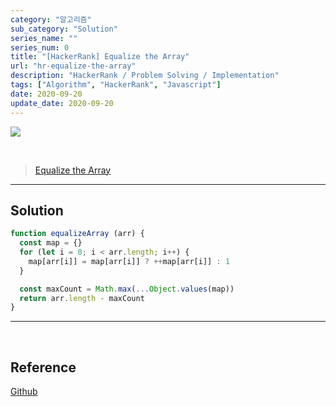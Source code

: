 ```yaml
---
category: "알고리즘"
sub_category: "Solution"
series_name: ""
series_num: 0
title: "[HackerRank] Equalize the Array"
url: "hr-equalize-the-array"
description: "HackerRank / Problem Solving / Implementation"
tags: ["Algorithm", "HackerRank", "Javascript"]
date: 2020-09-20
update_date: 2020-09-20
---
```

![](https://www.notion.so/image/https%3A%2F%2Fs3-us-west-2.amazonaws.com%2Fsecure.notion-static.com%2F9d41c1ed-b707-4925-a36b-726cc66c7341%2Fhacker-rank-logo.png?table=block&id=62d1f9a2-d7ad-4c7e-bb71-ee02ff10d667&width=3260&userId=&cache=v2)

<br>

> [Equalize the Array](https://www.hackerrank.com/challenges/equality-in-a-array/problem)

***

## Solution

```javascript
function equalizeArray (arr) {
  const map = {}
  for (let i = 0; i < arr.length; i++) {
    map[arr[i]] = map[arr[i]] ? ++map[arr[i]] : 1
  }

  const maxCount = Math.max(...Object.values(map))
  return arr.length - maxCount
}
```
***

<br>

## Reference

<span class="reference">

[Github](https://github.com/akasai/Algorithm-Solutions/blob/master/HackerRank/Implementation/3.Equalize_the_Array.js)

</span>
